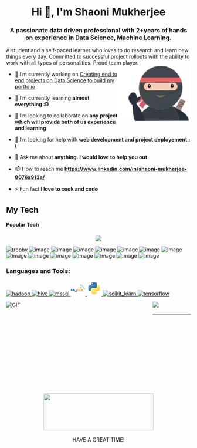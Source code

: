 <h1 align="center">Hi 👋, I'm Shaoni Mukherjee</h1>
<h3 align="center">A passionate data driven professional with 2+years of hands on experience in Data Science, Machine Learning.</h3>
A student and a self-paced learner who loves to do research and learn new things every day. Committed to successful project rollouts with the ability to work with all types of personalities. Proud team player.

<img align="right" alt="Coding" width="200" src="https://raw.githubusercontent.com/rahulsrma26/rahulsrma26/master/img/wave.gif">

- 🔭 I’m currently working on [Creating end to end projects on Data Science to build my portfolio](https://github.com/ShaoniMukherjee/Live_Project)

- 🌱 I’m currently learning **almost everything :D**

- 👯 I’m looking to collaborate on **any project which will provide both of us experience and learning**

- 🤝 I’m looking for help with **web development and project deployement :(**

- 💬 Ask me about **anything. I would love to help you out**

- 📫 How to reach me **https://www.linkedin.com/in/shaoni-mukherjee-8076a913a/**

- ⚡ Fun fact **I love to cook and code**


## My Tech
#### Popular Tech

<p align="center">
  <img align="center" src="https://github-readme-stats.vercel.app/api/top-langs/?username=ruch798&layout=compact)](https://github.com/anuraghazra/github-readme-stats" />
</p>

[![trophy](https://github-profile-trophy.vercel.app/?username=ShaoniMukherjee)](https://github.com/ryo-ma/github-profile-trophy)
![image](https://img.shields.io/badge/Python-3776AB?style=for-the-badge&logo=python&logoColor=white)
![image](https://img.shields.io/badge/pandas%20-%23150458.svg?&style=for-the-badge&logo=pandas&logoColor=white)
![image](https://img.shields.io/badge/numpy%20-%23013243.svg?&style=for-the-badge&logo=numpy&logoColor=white)
![image](https://img.shields.io/badge/Jupyter-F37626.svg?&style=for-the-badge&logo=Jupyter&logoColor=white)
![image](https://img.shields.io/badge/OpenCV-27338e?style=for-the-badge&logo=OpenCV&logoColor=white)
![image](https://img.shields.io/badge/Keras-D00000?style=for-the-badge&logo=Keras&logoColor=white)
![image](https://img.shields.io/badge/TensorFlow-FF6F00?style=for-the-badge&logo=TensorFlow&logoColor=white)
![image](https://img.shields.io/badge/PyTorch-EE4C2C?style=for-the-badge&logo=PyTorch&logoColor=white)
![image](https://img.shields.io/badge/scikit_learn-F7931E?style=for-the-badge&logo=scikit-learn&logoColor=white)
![image](https://img.shields.io/badge/Streamlit-FF4B4B?style=for-the-badge&logo=Streamlit&logoColor=white)
![image](https://img.shields.io/badge/Plotly-239120?style=for-the-badge&logo=plotly&logoColor=white)
![image](https://img.shields.io/badge/PyTorch-Lightning-792EE5?style=for-the-badge&logo=PyTorch-Lightning&logoColor=white)
![image](https://img.shields.io/badge/Flask-000000?style=for-the-badge&logo=flask&logoColor=white)
![image](https://img.shields.io/badge/Heroku-430098?style=for-the-badge&logo=heroku&logoColor=white)
<!-- ![image](https://img.shields.io/badge/OpenCV-27338e?style=for-the-badge&logo=OpenCV&logoColor=white) -->

<h3 align="left">Languages and Tools:</h3>
<p align="left"> <a href="https://hadoop.apache.org/" target="_blank"> <img src="https://www.vectorlogo.zone/logos/apache_hadoop/apache_hadoop-icon.svg" alt="hadoop" width="40" height="40"/> </a> <a href="https://hive.apache.org/" target="_blank"> <img src="https://www.vectorlogo.zone/logos/apache_hive/apache_hive-icon.svg" alt="hive" width="40" height="40"/> </a> <a href="https://www.microsoft.com/en-us/sql-server" target="_blank"> <img src="https://cdn.worldvectorlogo.com/logos/microsoft-sql-server.svg" alt="mssql" width="40" height="40"/> </a> <a href="https://www.mysql.com/" target="_blank"> <img src="https://raw.githubusercontent.com/devicons/devicon/master/icons/mysql/mysql-original-wordmark.svg" alt="mysql" width="40" height="40"/> </a> <a href="https://www.python.org" target="_blank"> <img src="https://raw.githubusercontent.com/devicons/devicon/master/icons/python/python-original.svg" alt="python" width="40" height="40"/> </a> <a href="https://scikit-learn.org/" target="_blank"> <img src="https://upload.wikimedia.org/wikipedia/commons/0/05/Scikit_learn_logo_small.svg" alt="scikit_learn" width="40" height="40"/> </a> <a href="https://www.tensorflow.org" target="_blank"> <img src="https://www.vectorlogo.zone/logos/tensorflow/tensorflow-icon.svg" alt="tensorflow" width="40" height="40"/> </a> </p>

<img align="left" height="250" width="400" alt="GIF" src="https://miro.medium.com/max/1600/0*K2WLMTExLyida7OR.gif" data-canonical-src="https://media.giphy.com/media/836HiJc7pgzy8iNXCn/giphy.gif" style="max-width:100%;">
<img src="https://github-readme-stats.vercel.app/api?username=ShaoniMukherjee&&show_icons=true&title_color=ffffff&icon_color=bb2acf&text_color=daf7dc&bg_color=151515">

---

<p align="center">
  <img width="300" height="100" src="https://math.sun.ac.za/prodinger/thanks.gif">
</p>

<p align="center"> HAVE A GREAT TIME! </p>
